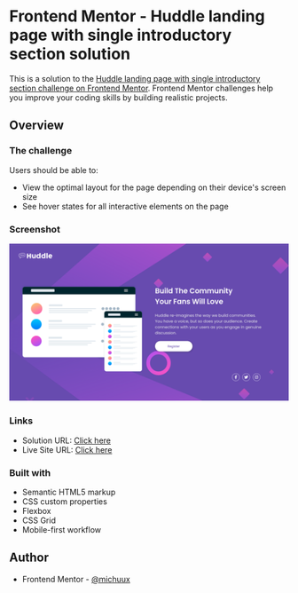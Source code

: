 # Frontend Mentor - Huddle landing page with single introductory section solution

This is a solution to the [Huddle landing page with single introductory section challenge on Frontend Mentor](https://www.frontendmentor.io/challenges/huddle-landing-page-with-a-single-introductory-section-B_2Wvxgi0). Frontend Mentor challenges help you improve your coding skills by building realistic projects. 


## Overview

### The challenge

Users should be able to:

- View the optimal layout for the page depending on their device's screen size
- See hover states for all interactive elements on the page

### Screenshot

![](./screenshot.png)

### Links

- Solution URL: [Click here](https://www.frontendmentor.io/solutions/huddle-landing-page-x110b9z3K#comment-61838857af08a258e2c7ee16)
- Live Site URL: [Click here](https://michuux.github.io/huddle-landing-page/)

### Built with

- Semantic HTML5 markup
- CSS custom properties
- Flexbox
- CSS Grid
- Mobile-first workflow

## Author

- Frontend Mentor - [@michuux](https://www.frontendmentor.io/profile/michuux)
